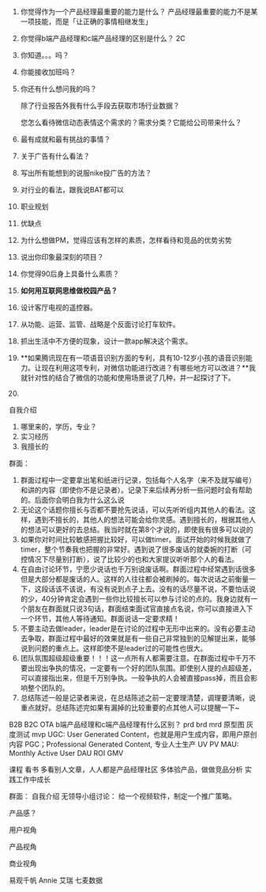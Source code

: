 1. 你觉得作为一个产品经理最重要的能力是什么？
  产品经理最重要的能力不是某一项技能，而是「让正确的事情相继发生」

2. 你觉得b端产品经理和c端产品经理的区别是什么？
  2C

3. 你知道。。。吗？

4. 你能接收加班吗？

5. 你还有什么想问我的吗？

   除了行业报告外我有什么手段去获取市场行业数据？

   您怎么看待微信动态表情这个需求的？需求分类？它能给公司带来什么？

6. 最有成就和最有挑战的事情？

7. 关于广告有什么看法？

8. 写出所有能想到的说服nike投广告的方法？

9. 对行业的看法，跟我说BAT都可以

10. 职业规划

11. 优缺点

12. 为什么想做PM，觉得应该有怎样的素质，怎样看待和竞品的优势劣势

13. 说出你印象最深刻的项目？

14. 你觉得90后身上具备什么素质？

15. **如何用互联网思维做校园产品？**

16. 设计客厅电视的遥控器。

17. 从功能、运营、监管、战略是个反面讨论打车软件。

18. 抓出生活中不方便的现象，设计一款app解决这个需求。

19. **如果腾讯现在有一项语音识别方面的专利，具有10-12岁小孩的语音识别能力。让现在利用这项专利，对微信功能进行改进？有哪些地方可以改进？**我就针对性的结合了微信的功能和使用场景说了几种，并一起探讨了下。

20. 

自我介绍
1. 哪里来的，学历，专业？
2. 实习经历
3. 我擅长的

群面：

1. 群面过程中一定要拿出笔和纸进行记录，包括每个人名字（来不及就写编号）和讲的内容（即使你不是记录者）。记录下来后续再分析一些问题时会有帮助的。后面你会明白我为什么这么说
2. 无论这个话题你擅长与否都不要抢先说话，可以先听听组内其他人的看法。这样，遇到不擅长的，其他人的想法可能会给你灵感。遇到擅长的，根据其他人的想法可以更好的去总结。我当时就在第8个才说的，即使我有很多可以说的
3. 如果你对时间比较敏感把握比较好，可以做timer。面试开始的时候我就做了timer，整个节奏我也把握的非常好。遇到说了很多废话的就委婉的打断（可控情况下尽量别打断），说了比较少的也和大家提议听听那个人的看法。
4. 在自由讨论环节，宁愿少说话也千万别说废话啊。群面过程中经常遇到话很多但是大部分都是废话的人。这样的人往往都会被刷掉的。每次说话之前衡量一下，这段话该不该说，有没有说到点子上去。没有的话尽量不说，不要怕话说的少，40分钟肯定会遇到一些你比较擅长可以参与讨论的点的。我身边就有一个朋友在群面就只说3句话，群面结束面试官直接点名说，你可以直接进入下一个环节，其他人等待通知。群面说话一定要求精！
5. 不要主动去做leader，leader是在讨论的过程中无形中出来的。没有必要主动去争取，群面过程中最好的效果就是有一些自己非常独到的见解提出来，能够说到问题的重点上。这样即使不是leader过的可能性也很大。
6. 团队氛围超级超级重要！！！这一点所有人都需要注意。在群面过程中千万不要出现出争执的情况，一定要有一个好的团队氛围。即使别人提的点超级差，可以直接指出来，但是千万别争执。一般争执的人会被直接pass掉，而且会影响整个团队的。
7. 总结陈述一般是记录者来说，在总结陈述之前一定要理清楚，调理要清晰，说重点就好。总结陈述完如果有漏掉的比较重要的点其他人可以提醒一下~

B2B
B2C
OTA
b端产品经理和c端产品经理有什么区别？
prd
brd
mrd
原型图
灰度测试
mvp
UGC: User Generated Content，也就是用户生成内容，即用户原创内容
PGC；Professional Generated Content, 专业人士生产
UV
PV
MAU: Monthly Active User
DAU
ROI
GMV

课程
看书
多看别人文章，人人都是产品经理社区
多体验产品，做做竞品分析
实践工作中成长

群面：
自我介绍
无领导小组讨论：
给一个视频软件，制定一个推广策略。

产品感？

用户视角

产品视角

商业视角

易观千帆 Annie 艾瑞 七麦数据